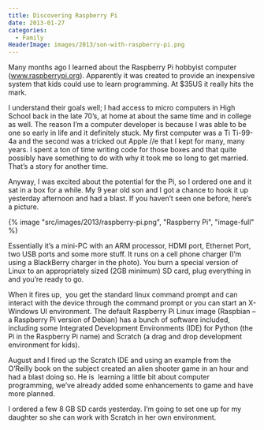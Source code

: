 ```yaml
---
title: Discovering Raspberry Pi
date: 2013-01-27
categories: 
  - Family
HeaderImage: images/2013/son-with-raspberry-pi.png
---
```


Many months ago I learned about the Raspberry Pi hobbyist computer (www.raspberrypi.org). Apparently it was created to provide an inexpensive system that kids could use to learn programming. At $35US it really hits the mark.

I understand their goals well; I had access to micro computers in High School back in the late 70’s, at home at about the same time and in college as well. The reason I’m a computer developer is because I was able to be one so early in life and it definitely stuck. My first computer was a Ti Ti-99-4a and the second was a tricked out Apple //e that I kept for many, many years. I spent a ton of time writing code for those boxes and that quite possibly have something to do with why it took me so long to get married. That’s a story for another time.

Anyway, I was excited about the potential for the Pi, so I ordered one and it sat in a box for a while. My 9 year old son and I got a chance to hook it up yesterday afternoon and had a blast. If you haven’t seen one before, here’s a picture.

{% image "src/images/2013/raspberry-pi.png", "Raspberry Pi", "image-full" %}

Essentially it’s a mini-PC with an ARM processor, HDMI port, Ethernet Port, two USB ports and some more stuff. It runs on a cell phone charger (I’m using a BlackBerry charger in the photo). You burn a special version of Linux to an appropriately sized (2GB minimum) SD card, plug everything in and you’re ready to go.

When it fires up,  you get the standard linux command prompt and can interact with the device through the command prompt or you can start an X-Windows UI environment. The default Raspberry Pi Linux image (Raspbian – a Raspberry Pi version of Debian) has a bunch of software included, including some Integrated Development Environments (IDE) for Python (the Pi in the Raspberry Pi name) and Scratch (a drag and drop development environment for kids).

August and I fired up the Scratch IDE and using an example from the O’Reilly book on the subject created an alien shooter game in an hour and had a blast doing so. He is  learning a little bit about computer programming, we’ve already added some enhancements to game and have more planned.

I ordered a few 8 GB SD cards yesterday. I’m going to set one up for my daughter so she can work with Scratch in her own environment.
